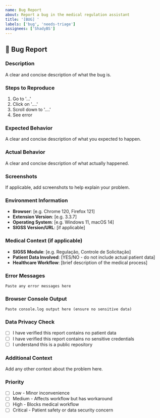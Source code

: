 ```yaml
---
name: Bug Report
about: Report a bug in the medical regulation assistant
title: '[BUG] '
labels: ['bug', 'needs-triage']
assignees: ['ShadyBS']
---
```


## 🐛 Bug Report

### Description
A clear and concise description of what the bug is.

### Steps to Reproduce
1. Go to '...'
2. Click on '....'
3. Scroll down to '....'
4. See error

### Expected Behavior
A clear and concise description of what you expected to happen.

### Actual Behavior
A clear and concise description of what actually happened.

### Screenshots
If applicable, add screenshots to help explain your problem.

### Environment Information
- **Browser**: [e.g. Chrome 120, Firefox 121]
- **Extension Version**: [e.g. 3.3.7]
- **Operating System**: [e.g. Windows 11, macOS 14]
- **SIGSS Version/URL**: [if applicable]

### Medical Context (if applicable)
- **SIGSS Module**: [e.g. Regulação, Controle de Solicitação]
- **Patient Data Involved**: [YES/NO - do not include actual patient data]
- **Healthcare Workflow**: [brief description of the medical process]

### Error Messages
```
Paste any error messages here
```

### Browser Console Output
```
Paste console.log output here (ensure no sensitive data)
```

### Data Privacy Check
- [ ] I have verified this report contains no patient data
- [ ] I have verified this report contains no sensitive credentials
- [ ] I understand this is a public repository

### Additional Context
Add any other context about the problem here.

### Priority
- [ ] Low - Minor inconvenience
- [ ] Medium - Affects workflow but has workaround
- [ ] High - Blocks medical workflow
- [ ] Critical - Patient safety or data security concern
